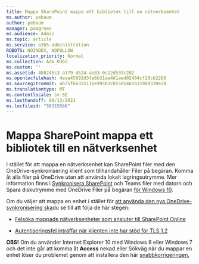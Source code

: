 ```yaml
---
title: Mappa SharePoint mappa ett bibliotek till en nätverksenhet
ms.author: pebaum
author: pebaum
manager: pamgreen
ms.audience: Admin
ms.topic: article
ms.service: o365-administration
ROBOTS: NOINDEX, NOFOLLOW
localization_priority: Normal
ms.collection: Adm_O365
ms.custom: ''
ms.assetid: 4b8245c3-a179-4524-ae83-0c22d539c202
ms.openlocfilehash: 4eae45992d3fe6b31ae4d1aed02484cf20cb2260
ms.sourcegitcommit: ab75f66355116e995b3cb5505465b31989339e28
ms.translationtype: MT
ms.contentlocale: sv-SE
ms.lasthandoff: 08/13/2021
ms.locfileid: "58315566"
---
```

# <a name="map-a-sharepoint-library-to-a-network-drive"></a>Mappa SharePoint mappa ett bibliotek till en nätverksenhet

I stället för att mappa en nätverksenhet kan SharePoint filer med den OneDrive-synkronisering klient som tillhandahåller Filer på begäran. Komma åt alla filer på OneDrive utan att använda lokalt lagringsutrymme. Mer information finns i [Synkronisera SharePoint](https://support.microsoft.com/office/sync-sharepoint-and-teams-files-with-your-computer-6de9ede8-5b6e-4503-80b2-6190f3354a88) och Teams filer med datorn och Spara diskutrymme med OneDrive Filer på begäran [för Windows 10](https://support.microsoft.com/office/save-disk-space-with-onedrive-files-on-demand-for-windows-10-0e6860d3-d9f3-4971-b321-7092438fb38e).

Om du väljer att mappa en enhet i stället för [att använda den nya OneDrive-synkronisering ska](https://support.microsoft.com/office/sync-sharepoint-and-teams-files-with-your-computer-6de9ede8-5b6e-4503-80b2-6190f3354a88)du se till att följa de här stegen:

- [Felsöka mappade nätverksenheter som ansluter till SharePoint Online](https://docs.microsoft.com/sharepoint/support/administration/troubleshoot-mapped-network-drives)

- [Autentiseringsfel inträffar när klienten inte har stöd för TLS 1.2](https://docs.microsoft.com/sharepoint/troubleshoot/administration/authentication-errors-tls12-support#network-drive-mapped-to-a-sharepoint-library)  

**OBS!** Om du använder Internet Explorer 10 med Windows 8 eller Windows 7 och det inte  går att komma åt **Access** nekad eller Sökväg när du mappar en enhet löser du problemet genom att installera den här [snabbkorrigeringen.](https://support.microsoft.com/topic/error-when-you-open-a-sharepoint-document-library-in-windows-explorer-or-map-a-network-drive-to-the-library-after-you-install-internet-explorer-10-96e640ba-059f-9b09-bb91-2a0319ee8b1d)